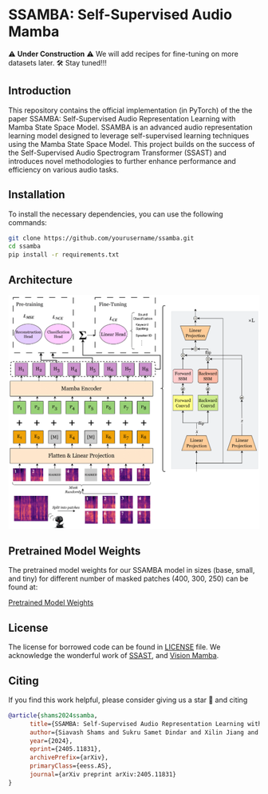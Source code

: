 # SSAMBA: Self-Supervised Audio Mamba

⚠️ **Under Construction** ⚠️
We will add recipes for fine-tuning on more datasets later. 🛠️ Stay tuned!!!


## Introduction
This repository contains the official implementation (in PyTorch) of the the paper SSAMBA: Self-Supervised Audio Representation Learning with Mamba State Space Model. SSAMBA is an advanced audio representation learning model designed to leverage self-supervised learning techniques using the Mamba State Space Model. This project builds on the success of the Self-Supervised Audio Spectrogram Transformer (SSAST) and introduces novel methodologies to further enhance performance and efficiency on various audio tasks. 

## Installation

To install the necessary dependencies, you can use the following commands:

```bash
git clone https://github.com/yourusername/ssamba.git
cd ssamba
pip install -r requirements.txt
```

## Architecture

![architecture](figures/ssamba.png)

## Pretrained Model Weights

The pretrained model weights for our SSAMBA model in sizes (base, small, and tiny) for different number of masked patches (400, 300, 250) can be found at:

[Pretrained Model Weights](https://drive.google.com/drive/u/1/folders/1E1gf5SxdSByDJ16_WQvzTKn8lIoYtZiX)



## License
The license for borrowed code can be found in [LICENSE](https://github.com/SiavashShams/ssamba/blob/main/LICENSE) file. 
We acknowledge the wonderful work of [SSAST](https://arxiv.org/abs/2110.09784), and [Vision Mamba](https://arxiv.org/abs/2401.09417). 

## Citing
If you find this work helpful, please consider giving us a star 🌟 and citing 

```bibtex
@article{shams2024ssamba,
      title={SSAMBA: Self-Supervised Audio Representation Learning with Mamba State Space Model},
      author={Siavash Shams and Sukru Samet Dindar and Xilin Jiang and Nima Mesgarani},
      year={2024},
      eprint={2405.11831},
      archivePrefix={arXiv},
      primaryClass={eess.AS},
      journal={arXiv preprint arXiv:2405.11831}
}

```

